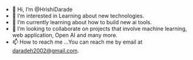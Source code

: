 - 👋 Hi, I’m @HrishiDarade
- 👀 I’m interested in Learning about new technologies.
- 🌱 I’m currently learning about how to build new ai tools.
- 💞️ I’m looking to collaborate on projects that involve machine learning, web application, Open AI and many more.
- 📫 How to reach me ...You can reach me by email at daradeh2002@gmail.com.

<!---
HrishiDarade/HrishiDarade is a ✨ special ✨ repository because its `README.md` (this file) appears on your GitHub profile.
You can click the Preview link to take a look at your changes.
--->
